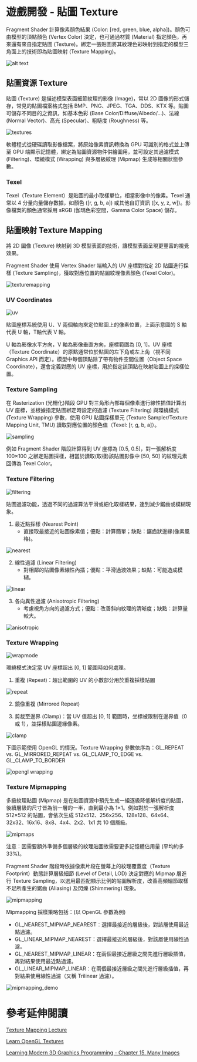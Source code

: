 # 遊戲開發 - 貼圖 Texture

Fragment Shader 計算像素顏色結果 (Color: [red, green, blue, alpha])。顏色可由模型的頂點顏色 (Vertex Color) 決定，也可通過材質 (Material) 指定顏色，再來還有來自指定貼圖 (Texture)。綁定一張貼圖將其紋理色彩映射到指定的模型三角面上的技術即為貼圖映射 (Texture Mapping)。

![alt text](images/mesh_texturemapping.png)

## 貼圖資源 Texture

貼圖 (Texture) 是描述模型表面細節紋理的影像 (Image)，常以 2D 圖像的形式儲存，常見的貼圖檔案格式包括 BMP、PNG、JPEG、TGA、DDS、KTX 等。貼圖可儲存不同目的之資訊，如基本色彩 (Base Color/Diffuse/Albedo/...)、法線 (Normal Vector)、高光 (Specular)、粗糙度 (Roughness) 等。

![textures](images/textures_pbr.png)

軟體程式從硬碟讀取影像檔案，將原始像素資訊轉換為 GPU 可識別的格式並上傳至 GPU 端顯示記憶體，綁定為貼圖資源物件供繪圖用，並可設定其過濾模式 (Filtering)、環繞模式 (Wrapping) 與多層級紋理 (Mipmap) 生成等相關狀態參數。

### Texel

Texel（Texture Element）是貼圖的最小取樣單位，相當影像中的像素。Texel 通常以 4 分量向量儲存數據，如顏色 ([r, g, b, a]) 或其他自訂資訊 ([x, y, z, w])。影像檔案的顏色通常採用 sRGB (伽瑪色彩空間，Gamma Color Space) 儲存。

## 貼圖映射 Texture Mapping

將 2D 圖像 (Texture) 映射到 3D 模型表面的技術，讓模型表面呈現更豐富的視覺效果。

Fragment Shader 使用 Vertex Shader 端輸入的 UV 座標對指定 2D 貼圖進行採樣 (Texture Sampling)，獲取對應位置的貼圖紋理像素顏色 (Texel Color)。

![texturemapping](images/texturemapping.png)

### UV Coordinates

![uv](images/texturemapping_uv.gif)

貼圖座標系統使用 U、V 兩個軸向來定位貼圖上的像素位置，上面示意圖的 S 軸代表 U 軸，T軸代表 V 軸。

U 軸為影像水平方向，V 軸為影像垂直方向，座標範圍為 [0, 1]。UV 座標（Texture Coordinate）的原點通常位於貼圖的左下角或左上角（視不同 Graphics API 而定）。模型中每個頂點除了帶有物件空間位置（Object Space Coordinate），還會定義對應的 UV 座標，用於指定該頂點在映射貼圖上的採樣位置。

### Texture Sampling

在 Rasterization (光柵化)階段 GPU 對三角形內部每個像素進行線性插值計算出 UV 座標，並根據指定貼圖綁定時設定的過濾 (Texture Filtering) 與環繞模式 (Texture Wrapping) 參數，使用 GPU 貼圖採樣單元 (Texture Sampler/Texture Mapping Unit, TMU) 讀取對應位置的顏色值（Texel: [r, g, b, a]）。

![sampling](images/texturemapping_sampling.png)

例如 Fragment Shader 階段計算得到 UV 座標為 [0.5, 0.5]，對一張解析度 100×100 之綁定貼圖採樣，相當於讀取(取樣)該貼圖影像中 [50, 50] 的紋理元素回傳為 Texel Color。

### Texture Filtering

![filtering](images/cocoscreator_texture_filtermode.png)

貼圖過濾功能，透過不同的過濾算法平滑或細化取樣結果，達到減少鋸齒或模糊現象。

1. 最近點採樣 (Nearest Point)
   - 直接取最接近的貼圖像素值；優點：計算簡單；缺點：鋸齒狀邊緣(像素風格)。

![nearest](images/texturemapping_filtering_nearest.png)

2. 線性過濾 (Linear Filtering)
   - 對相鄰的貼圖像素線性內插；優點：平滑過渡效果；缺點：可能造成模糊。

![linear](images/texturemapping_filtering_linear.png)

3. 各向異性過濾 (Anisotropic Filtering)
   - 考慮視角方向的過濾方式；優點：改善斜向紋理的清晰度；缺點：計算量較大。

![anisotropic](images/texturemapping_filtering_vs_anisotropic.png)

### Texture Wrapping

![wrapmode](images/cocoscreator_texture_wrapmode.png)

環繞模式決定當 UV 座標超出 [0, 1] 範圍時如何處理。

1. 重複 (Repeat)：超出範圍的 UV 的小數部分用於重複採樣貼圖

![repeat](images/texturemapping_wrapping_repeat.gif)

2. 鏡像重複 (Mirrored Repeat)

3. 剪裁至邊界 (Clamp)：當 UV 值超出 [0, 1] 範圍時，坐標被限制在邊界值（0 或 1），並採樣貼圖邊緣像素。

![clamp](images/texturemapping_wrapping_clamp.gif)

下圖示範使用 OpenGL 的情況。Texture Wrapping 參數依序為：GL_REPEAT vs. GL_MIRRORED_REPEAT vs. GL_CLAMP_TO_EDGE vs. GL_CLAMP_TO_BORDER

![opengl wrapping](images/texturemapping_wrapping_opengl.png)

### Texture Mipmapping

多級紋理貼圖 (Mipmap) 是在貼圖資源中預先生成一組逐級降低解析度的貼圖，後續層級的尺寸皆為前一層的一半，直到最小為 1×1。例如對於一張解析度 512×512 的貼圖，會依次生成 512x512、256x256、128x128、64x64、32x32、16x16、8x8、4x4、2x2、1x1 共 10 個層級。

![mipmaps](images/texture_mipmaps.png)

注意：因需要額外準備多個層級的紋理貼圖故需要更多記憶體佔用量 (平均約多 33%)。

Fragment Shader 階段時依據像素片段在螢幕上的紋理覆蓋度（Texture Footprint）動態計算層級細節 (Level of Detail, LOD) 決定對應的 Mipmap 層進行 Texture Sampling，以選用最匹配顯示比例的貼圖解析度，改善高頻細節取樣不足所產生的鋸齒 (Aliasing) 及閃爍 (Shimmering) 現象。

![mipmapping](images/texturemapping_mipmapping_lod.png)

Mipmapping 採樣策略包括：(以 OpenGL 參數為例)
- GL_NEAREST_MIPMAP_NEAREST：選擇最接近的層級後，對該層使用最近點過濾。
- GL_LINEAR_MIPMAP_NEAREST：選擇最接近的層級後，對該層使用線性過濾。
- GL_NEAREST_MIPMAP_LINEAR：在兩個最接近層級之間先進行層級插值，再對結果使用最近點過濾。
- GL_LINEAR_MIPMAP_LINEAR：在兩個最接近層級之間先進行層級插值，再對結果使用線性過濾（又稱 Trilinear 過濾）。

![mipmapping_demo](images/texturemapping_demo.png)

# 參考延伸閱讀

[Texture Mapping Lecture](https://www.labs.cs.uregina.ca/315/WebGL2/Lab8/)

[Learn OpenGL Textures](https://learnopengl.com/Getting-started/Textures)

[Learning Modern 3D Graphics Programming - Chapter 15. Many Images](https://paroj.github.io/gltut/Texturing/Tut15%20Needs%20More%20Pictures.html)